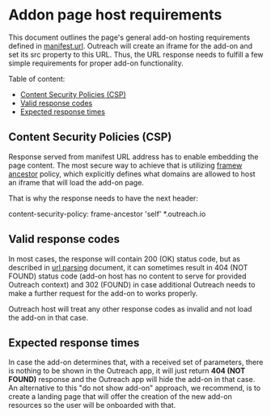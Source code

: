 <!-- omit in toc -->
# Addon page host requirements

This document outlines the page's general add-on hosting requirements defined in [manifest.url](manifest.md#url). Outreach will create an iframe for the add-on and set its src property to this URL. Thus, the URL response needs to fulfill a few simple requirements for proper add-on functionality.

Table of content:

- [Content Security Policies (CSP)](#content-security-policies-csp)
- [Valid response codes](#valid-response-codes)
- [Expected response times](#expected-response-times)

## Content Security Policies (CSP)

Response served from manifest URL address has to enable embedding the page content. The most secure way to achieve that is utilizing [framew ancestor](https://developer.mozilla.org/en-US/docs/Web/HTTP/Headers/Content-Security-Policy/frame-ancestors) policy, which explicitly defines what domains are allowed to host an iframe that will load the add-on page.

That is why the response needs to have the next header:

content-security-policy: frame-ancestor 'self' *.outreach.io

## Valid response codes

In most cases, the response will contain 200 (OK) status code, but as described in [url parsing](URL-parsing.md) document, it can sometimes result in 404 (NOT FOUND) status code (add-on host has no content to serve for provided Outreach context) and 302 (FOUND) in case additional Outreach needs to make a further request for the add-on to works properly.

Outreach host will treat any other response codes as invalid and not load the add-on in that case.

## Expected response times

In case the add-on determines that, with a received set of parameters, there is nothing to be shown in the Outreach app, it will just return **404 (NOT FOUND)** response and the Outreach app will hide the add-on in that case.
An alternative to this "do not show add-on" approach, we recommend, is to create a landing page that will offer the creation of the new add-on resources so the user will be onboarded with that.
